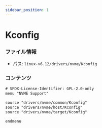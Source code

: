 ```yaml
---
sidebar_position: 1
---
```

# Kconfig

### ファイル情報

- パス: `linux-v6.12/drivers/nvme/Kconfig`

### コンテンツ

```txt
# SPDX-License-Identifier: GPL-2.0-only
menu "NVME Support"

source "drivers/nvme/common/Kconfig"
source "drivers/nvme/host/Kconfig"
source "drivers/nvme/target/Kconfig"

endmenu

```
